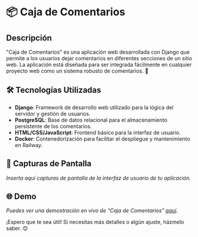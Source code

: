 # 📦 Caja de Comentarios

## Descripción
"Caja de Comentarios" es una aplicación web desarrollada con Django que permite a los usuarios dejar comentarios en diferentes secciones de un sitio web. La aplicación está diseñada para ser integrada fácilmente en cualquier proyecto web como un sistema robusto de comentarios. 💬

## 🛠️ Tecnologías Utilizadas
- **Django**: Framework de desarrollo web utilizado para la lógica del servidor y gestión de usuarios.
- **PostgreSQL**: Base de datos relacional para el almacenamiento persistente de los comentarios.
- **HTML/CSS/JavaScript**: Frontend básico para la interfaz de usuario.
- **Docker**: Contenedorización para facilitar el despliegue y mantenimiento en Railway.

## 📸 Capturas de Pantalla
_Inserta aquí capturas de pantalla de la interfaz de usuario de tu aplicación._

## 🌐 Demo
_Puedes ver una demostración en vivo de "Caja de Comentarios" [aquí]([enlace-a-tu-demo](https://comentariosrender-production.up.railway.app/))._

¡Espero que te sea útil! Si necesitas más detalles o algún ajuste, házmelo saber. 😊
